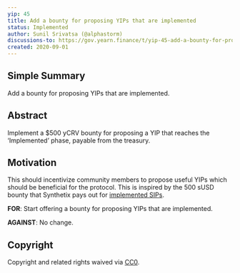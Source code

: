 ```yaml
---
yip: 45
title: Add a bounty for proposing YIPs that are implemented
status: Implemented
author: Sunil Srivatsa (@alphastorm)
discussions-to: https://gov.yearn.finance/t/yip-45-add-a-bounty-for-proposing-yips-that-are-implemented/3337
created: 2020-09-01
---
```


## Simple Summary

Add a bounty for proposing YIPs that are implemented.

## Abstract

Implement a \$500 yCRV bounty for proposing a YIP that reaches the ‘Implemented’
phase, payable from the treasury.

## Motivation

This should incentivize community members to propose useful YIPs which should be
beneficial for the protocol. This is inspired by the 500 sUSD bounty that
Synthetix pays out for
[implemented SIPs](https://github.com/Synthetixio/SIPs#contributing).

**FOR**: Start offering a bounty for proposing YIPs that are implemented.

**AGAINST**: No change.

## Copyright

Copyright and related rights waived via
[CC0](https://creativecommons.org/publicdomain/zero/1.0/).
